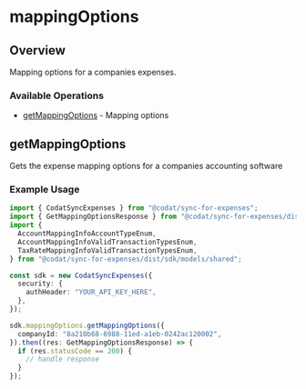 # mappingOptions

## Overview

Mapping options for a companies expenses.

### Available Operations

* [getMappingOptions](#getmappingoptions) - Mapping options

## getMappingOptions

Gets the expense mapping options for a companies accounting software

### Example Usage

```typescript
import { CodatSyncExpenses } from "@codat/sync-for-expenses";
import { GetMappingOptionsResponse } from "@codat/sync-for-expenses/dist/sdk/models/operations";
import {
  AccountMappingInfoAccountTypeEnum,
  AccountMappingInfoValidTransactionTypesEnum,
  TaxRateMappingInfoValidTransactionTypesEnum,
} from "@codat/sync-for-expenses/dist/sdk/models/shared";

const sdk = new CodatSyncExpenses({
  security: {
    authHeader: "YOUR_API_KEY_HERE",
  },
});

sdk.mappingOptions.getMappingOptions({
  companyId: "8a210b68-6988-11ed-a1eb-0242ac120002",
}).then((res: GetMappingOptionsResponse) => {
  if (res.statusCode == 200) {
    // handle response
  }
});
```
